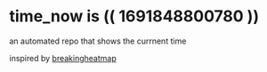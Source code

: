 # time_now is (( 1691848800780 ))

an automated repo that shows the currnent time

inspired by [breakingheatmap](https://github.com/breakingheatmap/breakingheatmap)